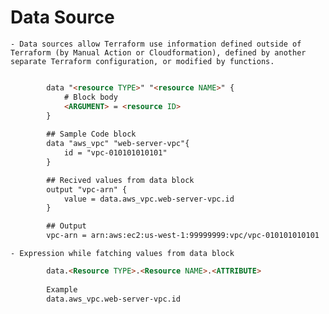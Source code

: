 # Data Source

    - Data sources allow Terraform use information defined outside of Terraform (by Manual Action or Cloudformation), defined by another separate Terraform configuration, or modified by functions.

```HTML

        data "<resource TYPE>" "<resource NAME>" {
            # Block body
            <ARGUMENT> = <resource ID>
        }
        
        ## Sample Code block
        data "aws_vpc" "web-server-vpc"{
            id = "vpc-010101010101"
        }

        ## Recived values from data block
        output "vpc-arn" {
            value = data.aws_vpc.web-server-vpc.id
        }

        ## Output 
        vpc-arn = arn:aws:ec2:us-west-1:99999999:vpc/vpc-010101010101
```
    - Expression while fatching values from data block
```HTML
        data.<Resource TYPE>.<Resource NAME>.<ATTRIBUTE>
            
        Example
        data.aws_vpc.web-server-vpc.id
```